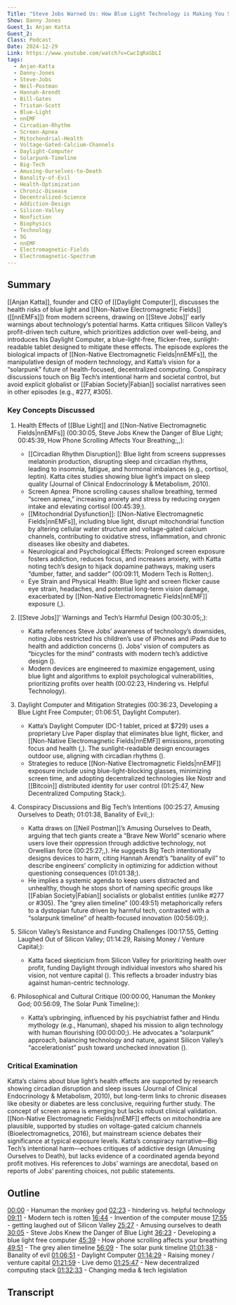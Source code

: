 ```yaml
---
Title: "Steve Jobs Warned Us: How Blue Light Technology is Making You Sick"
Show: Danny Jones
Guest_1: Anjan Katta
Guest_2:
Class: Podcast
Date: 2024-12-29
Link: https://www.youtube.com/watch?v=CwcIqRaSbLI
tags:
  - Anjan-Katta
  - Danny-Jones
  - Steve-Jobs
  - Neil-Postman
  - Hannah-Arendt
  - Bill-Gates
  - Tristan-Scott
  - Blue-Light
  - nnEMF
  - Circadian-Rhythm
  - Screen-Apnea
  - Mitochondrial-Health
  - Voltage-Gated-Calcium-Channels
  - Daylight-Computer
  - Solarpunk-Timeline
  - Big-Tech
  - Amusing-Ourselves-to-Death
  - Banality-of-Evil
  - Health-Optimization
  - Chronic-Disease
  - Decentralized-Science
  - Addiction-Design
  - Silicon-Valley
  - Nonfiction
  - Biophysics
  - Technology
  - 5G
  - nnEMF
  - Electromagnetic-Fields
  - Electromagnetic-Spectrum
---
```

## Summary

[[Anjan Katta]], founder and CEO of [[Daylight Computer]], discusses the health risks of blue light and [[Non-Native Electromagnetic Fields]] ([[nnEMFs]]) from modern screens, drawing on [[Steve Jobs]]’ early warnings about technology’s potential harms. Katta critiques Silicon Valley’s profit-driven tech culture, which prioritizes addiction over well-being, and introduces his Daylight Computer, a blue-light-free, flicker-free, sunlight-readable tablet designed to mitigate these effects. The episode explores the biological impacts of [[Non-Native Electromagnetic Fields|nnEMFs]], the manipulative design of modern technology, and Katta’s vision for a “solarpunk” future of health-focused, decentralized computing. Conspiracy discussions touch on Big Tech’s intentional harm and societal control, but avoid explicit globalist or [[Fabian Society|Fabian]] socialist narratives seen in other episodes (e.g., #277, #305).

### Key Concepts Discussed

1. Health Effects of [[Blue Light]] and [[Non-Native Electromagnetic Fields|nnEMFs]] (00:30:05, Steve Jobs Knew the Danger of Blue Light; 00:45:39, How Phone Scrolling Affects Your Breathing;,,):
    
    - [[Circadian Rhythm Disruption]]: Blue light from screens suppresses melatonin production, disrupting sleep and circadian rhythms, leading to insomnia, fatigue, and hormonal imbalances (e.g., cortisol, leptin). Katta cites studies showing blue light’s impact on sleep quality (Journal of Clinical Endocrinology & Metabolism, 2010).
    - Screen Apnea: Phone scrolling causes shallow breathing, termed “screen apnea,” increasing anxiety and stress by reducing oxygen intake and elevating cortisol (00:45:39;).
    - [[Mitochondrial Dysfunction]]: [[Non-Native Electromagnetic Fields|nnEMFs]], including blue light, disrupt mitochondrial function by altering cellular water structure and voltage-gated calcium channels, contributing to oxidative stress, inflammation, and chronic diseases like obesity and diabetes.
    - Neurological and Psychological Effects: Prolonged screen exposure fosters addiction, reduces focus, and increases anxiety, with Katta noting tech’s design to hijack dopamine pathways, making users “dumber, fatter, and sadder” (00:09:11, Modern Tech is Rotten;).
    - Eye Strain and Physical Health: Blue light and screen flicker cause eye strain, headaches, and potential long-term vision damage, exacerbated by [[Non-Native Electromagnetic Fields|nnEMF]] exposure (,).

2. [[Steve Jobs]]’ Warnings and Tech’s Harmful Design (00:30:05;,):

    - Katta references Steve Jobs’ awareness of technology’s downsides, noting Jobs restricted his children’s use of iPhones and iPads due to health and addiction concerns (). Jobs’ vision of computers as “bicycles for the mind” contrasts with modern tech’s addictive design ().
    - Modern devices are engineered to maximize engagement, using blue light and algorithms to exploit psychological vulnerabilities, prioritizing profits over health (00:02:23, Hindering vs. Helpful Technology).
        
3. Daylight Computer and Mitigation Strategies (00:36:23, Developing a Blue Light Free Computer; 01:06:51, Daylight Computer).

    - Katta’s Daylight Computer (DC-1 tablet, priced at $729) uses a proprietary Live Paper display that eliminates blue light, flicker, and [[Non-Native Electromagnetic Fields|nnEMF]] emissions, promoting focus and health (,). The sunlight-readable design encourages outdoor use, aligning with circadian rhythms ().
    - Strategies to reduce [[Non-Native Electromagnetic Fields|nnEMF]] exposure include using blue-light-blocking glasses, minimizing screen time, and adopting decentralized technologies like Nostr and [[Bitcoin]] distributed identity for user control (01:25:47, New Decentralized Computing Stack;).

4. Conspiracy Discussions and Big Tech’s Intentions (00:25:27, Amusing Ourselves to Death; 01:01:38, Banality of Evil;,):

    - Katta draws on [[Neil Postman]]’s Amusing Ourselves to Death, arguing that tech giants create a “Brave New World” scenario where users love their oppression through addictive technology, not Orwellian force (00:25:27;,). He suggests Big Tech intentionally designs devices to harm, citing Hannah Arendt’s “banality of evil” to describe engineers’ complicity in optimizing for addiction without questioning consequences (01:01:38;).
    - He implies a systemic agenda to keep users distracted and unhealthy, though he stops short of naming specific groups like [[Fabian Society|Fabian]] socialists or globalist entities (unlike #277 or #305). The “grey alien timeline” (00:49:51) metaphorically refers to a dystopian future driven by harmful tech, contrasted with a “solarpunk timeline” of health-focused innovation (00:56:09;).

5. Silicon Valley’s Resistance and Funding Challenges (00:17:55, Getting Laughed Out of Silicon Valley; 01:14:29, Raising Money / Venture Capital;):
 
    - Katta faced skepticism from Silicon Valley for prioritizing health over profit, funding Daylight through individual investors who shared his vision, not venture capital (). This reflects a broader industry bias against human-centric technology.
    
6. Philosophical and Cultural Critique (00:00:00, Hanuman the Monkey God; 00:56:09, The Solar Punk Timeline;):

    - Katta’s upbringing, influenced by his psychiatrist father and Hindu mythology (e.g., Hanuman), shaped his mission to align technology with human flourishing (00:00:00;). He advocates a “solarpunk” approach, balancing technology and nature, against Silicon Valley’s “accelerationist” push toward unchecked innovation ().

### Critical Examination

Katta’s claims about blue light’s health effects are supported by research showing circadian disruption and sleep issues (Journal of Clinical Endocrinology & Metabolism, 2010), but long-term links to chronic diseases like obesity or diabetes are less conclusive, requiring further study. The concept of screen apnea is emerging but lacks robust clinical validation. [[Non-Native Electromagnetic Fields|nnEMF]] effects on mitochondria are plausible, supported by studies on voltage-gated calcium channels (Bioelectromagnetics, 2016), but mainstream science debates their significance at typical exposure levels. Katta’s conspiracy narrative—Big Tech’s intentional harm—echoes critiques of addictive design (Amusing Ourselves to Death), but lacks evidence of a coordinated agenda beyond profit motives. His references to Jobs’ warnings are anecdotal, based on reports of Jobs’ parenting choices, not public statements.

## Outline

[00:00](https://www.youtube.com/watch?v=CwcIqRaSbLI) - Hanuman the monkey god
[02:23](https://www.youtube.com/watch?v=CwcIqRaSbLI&t=143s) - hindering vs. helpful technology
[09:11](https://www.youtube.com/watch?v=CwcIqRaSbLI&t=551s) - Modern tech is rotten 
[16:44](https://www.youtube.com/watch?v=CwcIqRaSbLI&t=1004s) - Invention of the computer mouse 
[17:55](https://www.youtube.com/watch?v=CwcIqRaSbLI&t=1075s) - getting laughed out of Silicon Valley 
[25:27](https://www.youtube.com/watch?v=CwcIqRaSbLI&t=1527s) - Amusing ourselves to death
[30:05](https://www.youtube.com/watch?v=CwcIqRaSbLI&t=1805s) - Steve Jobs Knew the Danger of Blue Light
[36:23](https://www.youtube.com/watch?v=CwcIqRaSbLI&t=2183s) - Developing a blue light free computer 
[45:39](https://www.youtube.com/watch?v=CwcIqRaSbLI&t=2739s) - How phone scrolling affects your breathing 
[49:51](https://www.youtube.com/watch?v=CwcIqRaSbLI&t=2991s) - The grey alien timeline 
[56:09](https://www.youtube.com/watch?v=CwcIqRaSbLI&t=3369s) - The solar punk timeline 
[01:01:38](https://www.youtube.com/watch?v=CwcIqRaSbLI&t=3698s) - Banality of evil 
[01:06:51](https://www.youtube.com/watch?v=CwcIqRaSbLI&t=4011s) - Daylight Computer 
[01:14:29](https://www.youtube.com/watch?v=CwcIqRaSbLI&t=4469s) - Raising money / venture capital 
[01:21:59](https://www.youtube.com/watch?v=CwcIqRaSbLI&t=4919s) - Live demo 
[01:25:47](https://www.youtube.com/watch?v=CwcIqRaSbLI&t=5147s) - New decentralized computing stack 
[01:32:33](https://www.youtube.com/watch?v=CwcIqRaSbLI&t=5553s) - Changing media & tech legislation
## Transcript
